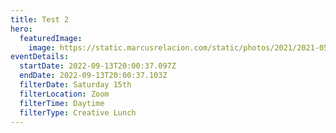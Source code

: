 ```yaml
---
title: Test 2
hero:
  featuredImage:
    image: https://static.marcusrelacion.com/static/photos/2021/2021-05-02-12-55-PM-SONY-ILCE-7M3-4444-copyright-marcusrelacion-1.jpg
eventDetails:
  startDate: 2022-09-13T20:00:37.097Z
  endDate: 2022-09-13T20:00:37.103Z
  filterDate: Saturday 15th
  filterLocation: Zoom
  filterTime: Daytime
  filterType: Creative Lunch
---
```

